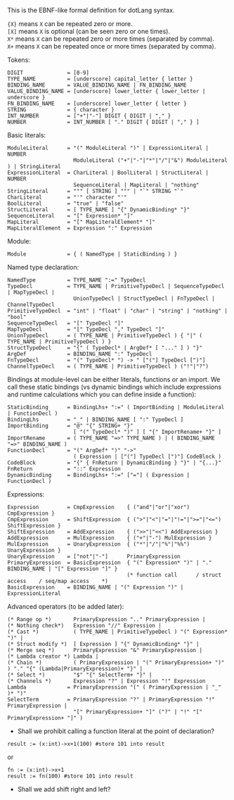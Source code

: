 This is the EBNF-like formal definition for dotLang syntax.

`{X}` means `X` can be repeated zero or more.  
`[X]` means `X` is optional (can be seen zero or one times).  
`X*` means `X` can be repeated zero or more times (separated by comma).  
`X+` means `X` can be repeated once or more times (separated by comma).

Tokens:
```
DIGIT              = [0-9]
TYPE_NAME          = [underscore] capital_letter { letter }
BINDING_NAME       = VALUE_BINDING_NAME | FN_BINDING_NAME
VALUE_BINDING_NAME = [underscore] lower_letter { lower_letter | underscore }
FN_BINDING_NAME    = [underscore] lower_letter { letter }
STRING             = { character } 
INT_NUMBER         = ["+"|"-"] DIGIT { DIGIT | "," }
NUMBER             = INT_NUMBER [ "." DIGIT { DIGIT | "," } ]
```
Basic literals:
```
ModuleLiteral      = "(" ModuleLiteral ")" | ExpressionLiteral | NUMBER
                     ModuleLiteral ("+"|"-"|"*"|"/"|"&") ModuleLiteral ) | StringLiteral
ExpressionLiteral  = CharLiteral | BoolLiteral | StructLiteral | NUMBER
                     SequenceLiteral | MapLiteral | "nothing"
StringLiteral      = """ [ STRING ] """ | "`" STRING "`"
CharLiteral        = "'" character "'"
BoolLiteral        = "true" | "false"
StructLiteral      = [ TYPE_NAME ] "{" DynamicBinding* "}"
SequenceLiteral    = "[" Expression* "]"
MapLiteral         = "[" MapLiteralElement* "]"
MapLiteralElement  = Expression ":" Expression
```
Module:
```
Module             = { ( NamedType | StaticBinding ) }
```
Named type declaration:
```
NamedType          = TYPE_NAME ":=" TypeDecl
TypeDecl           = TYPE_NAME | PrimitiveTypeDecl | SequenceTypeDecl | MapTypeDecl | 
                     UnionTypeDecl | StructTypeDecl | FnTypeDecl | ChannelTypeDecl
PrimitiveTypeDecl  = "int" | "float" | "char" | "string" | "nothing" | "bool"
SequenceTypeDecl   = "[" TypeDecl "]"
MapTypeDecl        = "[" TypeDecl "," TypeDecl "]"
UnionTypeDecl      = ( TYPE_NAME | PrimitiveTypeDecl ) { "|" ( TYPE_NAME | PrimitiveTypeDecl ) }
StructTypeDecl     = "{" ( TypeDecl* | ArgDef* [ "..." ] ) "}" 
ArgDef             = BINDING_NAME ":" TypeDecl
FnTypeDecl         = "(" TypeDecl* ") -> " ["("] TypeDecl [")"]
ChannelTypeDecl    = ( TYPE_NAME | PrimitiveTypeDecl ) ("!"|"?")
```
Bindings at module-level can be either literals, functions or an import. We call these static bindings (vs dynamic bindings which include expressions and runtime calculations which you can define inside a function):
```
StaticBinding      = BindingLhs+ ":=" ( ImportBinding | ModuleLiteral | FunctionDecl )
BindingLhs         = "_" | BINDING_NAME [ ":" TypeDecl ]
ImportBinding      = "@" "{" STRING+ "}" 
                     [ "(" TypeDecl* ")" ] [ "{" ImportRename+ "}" ]
ImportRename       = ( TYPE_NAME "=>" TYPE_NAME ) | ( BINDING_NAME "=>" BINDING_NAME )
FunctionDecl       = "(" ArgDef* ")" "->" 
                     ( Expression | ["("] TypeDecl [")"] CodeBlock )
CodeBlock          = "{" { FnReturn | DynamicBinding } "}" | "{...}"
FnReturn           = "::" Expression
DynamicBinding     = BindingLhs+ ":=" ["="] ( Expression | FunctionDecl )
```
Expressions:
```
Expression         = CmpExpression    { ("and"|"or"|"xor") CmpExpression }
CmpExpression      = ShiftExpression  { (">"|"<"|"="|"!="|">="|"<=") ShiftExpression }
ShiftExpression    = AddExpression    { (">>"|"<<") AddExpression }
AddExpression      = MulExpression    { ("+"|"-") MulExpression }
MulExpression      = UnaryExpression  { ("*"|"/"|"%"|"%%") UnaryExpression }
UnaryExpression    = ["not"|"-"]      PrimaryExpression
PrimaryExpression  = BasicExpression  { "(" Expression* ")" | "." BINDING_NAME | "[" Expression "]" }
                                      (* function call      / struct access    / seq/map access    *)
BasicExpression    = BINDING_NAME | "(" Expression ")" | ExpressionLiteral
```
Advanced operators (to be added later):
```
(* Range op *)       PrimaryExpression ".." PrimaryExpression |
(* Nothing check*)   Expression "//" Expression |
(* Cast *)           ( TYPE_NAME | PrimitiveTypeDecl ) "(" Expression* ")" |
(* Struct modify *)  [ Expression ] "{" DynamicBinding* "}" |
(* Merge seq *)      PrimaryExpression "&" PrimaryExpression |
(* Lambda creator *) Lambda |
(* Chain *)          ( PrimaryExpression | "(" PrimaryExpression+ ")" ) "." "{" (Lambda|PrimaryExpression)+ "}" |
(* Select *)         "$" "{" SelectTerm+ "}" |
(* Channels *)       Expression "?" | Expression "!" Expression
Lambda             = PrimaryExpression "(" ( PrimaryExpression | "_" )* ")"
SelectTerm         = PrimaryExpression "?" | PrimaryExpression "!" PrimaryExpression | 
                     "[" PrimaryExpression+ "]" ("?" | "!" "[" PrimaryExpression+ "]" )
```
- Shall we prohibit calling a function literal at the point of declaration?
```
result := (x:int)->x+1(100) #store 101 into result
```
or
```
fn := (x:int)->x+1
result := fn(100) #store 101 into result
```
- Shall we add shift right and left?
